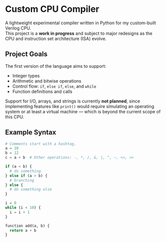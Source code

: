 # Custom CPU Compiler

A lightweight experimental compiler written in Python for my custom-built Verilog CPU.  
This project is a **work in progress** and subject to major redesigns as the CPU and instruction set architecture (ISA) evolve.

## Project Goals

The first version of the language aims to support:

- Integer types  
- Arithmetic and bitwise operations  
- Control flow: `if`, `else if`, `else`, and `while`  
- Function definitions and calls  

Support for I/O, arrays, and strings is currently **not planned**, since implementing features like `print()` would require simulating an operating system or at least a virtual machine — which is beyond the current scope of this CPU.

## Example Syntax

```python
# Comments start with a hashtag.
a = 10
b = 12
c = a + b  # Other operations: -, *, /, &, |, ^, ~, <<, >>

if (a < b) {
  # do something.
} else if (a > b) {
  # branching
} else {
  # do something else
}

i = 0
while (i < 10) {
  i = i + 1
}

function add(a, b) {
  return a + b
}
